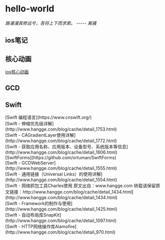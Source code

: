 # hello-world
  *路漫漫其修远兮，吾将上下而求索。 ----- 离骚*
## ios笔记
## 核心动画
[ios核心动画](http://blog.cocoachina.com/article/61442)
## GCD

## Swift
<DL><p>
		<DT>[Swift 编程语言](https://www.cnswift.org/)
		<DT>[Swift - 伸缩优先级详解](http://www.hangge.com/blog/cache/detail_1753.html)
		<DT>[Swift - CAGradientLayer使用详解](http://www.hangge.com/blog/cache/detail_1772.html)
		<DT>[Swift - 获取应用名称、应用版本、设备型号、系统版本等信息](http://www.hangge.com/blog/cache/detail_1606.html)
		<DT>[SwiftForms](https://github.com/ortuman/SwiftForms)
		<DT>[Swift - GCDWebServer](http://www.hangge.com/blog/cache/detail_1555.html)
		<DT>[Swift - 通用链接（Universal Links）的使用详解](http://www.hangge.com/blog/cache/detail_1554.html)
		<DT>[Swift - 网络抓包工具Charles使用 原文出自：www.hangge.com  转载请保留原文链接：http://www.hangge.com/blog/cache/detail_1434.html](http://www.hangge.com/blog/cache/detail_1434.html)
		<DT>[Swift - Framework的制作与使用](http://www.hangge.com/blog/cache/detail_1425.html)
		<DT>[Swift - 自动布局库SnapKit](http://www.hangge.com/blog/cache/detail_1097.html)
		<DT>[Swift - HTTP网络操作库Alamofire](http://www.hangge.com/blog/cache/detail_970.html)
	</DL><p>


